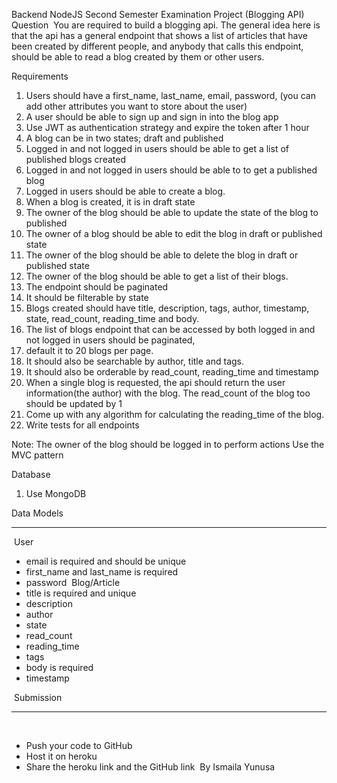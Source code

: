 Backend NodeJS Second Semester Examination Project
(Blogging API)
Question
​
You are required to build a blogging api. The general idea here is that the api has a general endpoint that shows a list of articles that have been created by different people, and anybody that calls this endpoint, should be able to read a blog created by them or other users.

Requirements
​

1. Users should have a first_name, last_name, email, password, (you can add other attributes you want to store about the user)
2. A user should be able to sign up and sign in into the blog app
3. Use JWT as authentication strategy and expire the token after 1 hour
4. A blog can be in two states; draft and published
5. Logged in and not logged in users should be able to get a list of published blogs created
6. Logged in and not logged in users should be able to to get a published blog
7. Logged in users should be able to create a blog.
8. When a blog is created, it is in draft state
9. The owner of the blog should be able to update the state of the blog to published
10. The owner of a blog should be able to edit the blog in draft or published state
11. The owner of the blog should be able to delete the blog in draft or published state
12. The owner of the blog should be able to get a list of their blogs.
13. The endpoint should be paginated
14. It should be filterable by state
15. Blogs created should have title, description, tags, author, timestamp, state, read_count, reading_time and body.
16. The list of blogs endpoint that can be accessed by both logged in and not logged in users should be paginated,
17. default it to 20 blogs per page.
18. It should also be searchable by author, title and tags.
19. It should also be orderable by read_count, reading_time and timestamp
20. When a single blog is requested, the api should return the user information(the author) with the blog. The read_count of the blog too should be updated by 1
21. Come up with any algorithm for calculating the reading_time of the blog.
22. Write tests for all endpoints

Note:
The owner of the blog should be logged in to perform actions
Use the MVC pattern

Database

1. Use MongoDB

​Data Models
​

---

​
User
​

- email is required and should be unique
- first_name and last_name is required
- password
  ​
  Blog/Article
  ​
- title is required and unique
- description
- author
- state
- read_count
- reading_time
- tags
- body is required
- timestamp
  ​
  ​

​
Submission
​

---

​

- Push your code to GitHub
- Host it on heroku
- Share the heroku link and the GitHub link
  ​
  ​By
  Ismaila Yunusa
